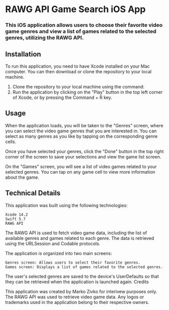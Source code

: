 # RAWG API Game Search iOS App

### This iOS application allows users to choose their favorite video game genres and view a list of games related to the selected genres, utilizing the RAWG API.

## Installation

To run this application, you need to have Xcode installed on your Mac computer. You can then download or clone the repository to your local machine.

1. Clone the repository to your local machine using the command:
2. Run the application by clicking on the "Play" button in the top left corner of Xcode, or by pressing the Command + R key.

## Usage

When the application loads, you will be taken to the "Genres" screen, where you can select the video game genres that you are interested in. You can select as many genres as you like by tapping on the corresponding genre cells.

Once you have selected your genres, click the "Done" button in the top right corner of the screen to save your selections and view the game list screen.

On the "Games" screen, you will see a list of video games related to your selected genres. You can tap on any game cell to view more information about the game.

## Technical Details

This application was built using the following technologies:

    Xcode 14.2
    Swift 5.7
    RAWG API

The RAWG API is used to fetch video game data, including the list of available genres and games related to each genre. The data is retrieved using the URLSession and Codable protocols.

The application is organized into two main screens:

    Genres screen: Allows users to select their favorite genres.
    Games screen: Displays a list of games related to the selected genres.

The user's selected genres are saved to the device's UserDefaults so that they can be retrieved when the application is launched again.
Credits

This application was created by Marko Zivko for interivew purposes only. The RAWG API was used to retrieve video game data. Any logos or trademarks used in the application belong to their respective owners.
